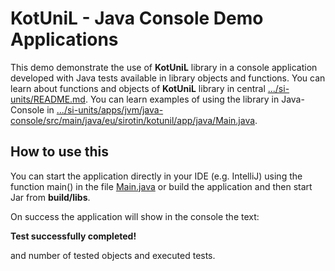 # KotUniL - Java Console Demo Applications


This demo demonstrate the use of **KotUniL** library in a console application developed with Java tests available in library objects and functions.
You can learn about functions and objects of **KotUniL** library in central [.../si-units/README.md](https://github.com/vsirotin/si-units/blob/8a4c1406be962031dd32724470fd15367c230e5d/README.md).
You can learn examples of using the library in Java-Console in [.../si-units/apps/jvm/java-console/src/main/java/eu/sirotin/kotunil/app/java/Main.java](https://github.com/vsirotin/si-units/blob/c3b2e195d7da0be8b2f5ef60b71c2c364b2eb562/apps/jvm/java-console/src/main/java/eu/sirotin/kotunil/app/java/Main.java).

## How to use this
You can start the application directly in your IDE (e.g. IntelliJ) 
using the function main() in the file [Main.java](https://github.com/vsirotin/si-units/blob/c3b2e195d7da0be8b2f5ef60b71c2c364b2eb562/apps/jvm/java-console/src/main/java/eu/sirotin/kotunil/app/java/Main.java) 
or build the application and then start Jar from **build/libs**.

On success the application will show in the console the text:

**Test successfully completed!**

and number of tested objects and executed tests. 